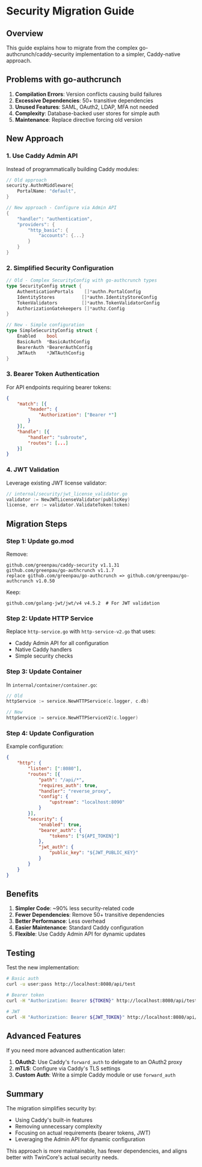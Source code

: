 # Security Migration Guide

## Overview

This guide explains how to migrate from the complex go-authcrunch/caddy-security implementation to a simpler, Caddy-native approach.

## Problems with go-authcrunch

1. **Compilation Errors**: Version conflicts causing build failures
2. **Excessive Dependencies**: 50+ transitive dependencies
3. **Unused Features**: SAML, OAuth2, LDAP, MFA not needed
4. **Complexity**: Database-backed user stores for simple auth
5. **Maintenance**: Replace directive forcing old version

## New Approach

### 1. Use Caddy Admin API

Instead of programmatically building Caddy modules:
```go
// Old approach
security.AuthnMiddleware{
    PortalName: "default",
}

// New approach - Configure via Admin API
{
    "handler": "authentication",
    "providers": {
        "http_basic": {
            "accounts": {...}
        }
    }
}
```

### 2. Simplified Security Configuration

```go
// Old - Complex SecurityConfig with go-authcrunch types
type SecurityConfig struct {
    AuthenticationPortals    []*authn.PortalConfig
    IdentityStores          []*authn.IdentityStoreConfig
    TokenValidators         []*authn.TokenValidatorConfig
    AuthorizationGatekeepers []*authz.Config
}

// New - Simple configuration
type SimpleSecurityConfig struct {
    Enabled    bool
    BasicAuth  *BasicAuthConfig
    BearerAuth *BearerAuthConfig
    JWTAuth    *JWTAuthConfig
}
```

### 3. Bearer Token Authentication

For API endpoints requiring bearer tokens:

```json
{
    "match": [{
        "header": {
            "Authorization": ["Bearer *"]
        }
    }],
    "handle": [{
        "handler": "subroute",
        "routes": [...]
    }]
}
```

### 4. JWT Validation

Leverage existing JWT license validator:
```go
// internal/security/jwt_license_validator.go
validator := NewJWTLicenseValidator(publicKey)
license, err := validator.ValidateToken(token)
```

## Migration Steps

### Step 1: Update go.mod

Remove:
```
github.com/greenpau/caddy-security v1.1.31
github.com/greenpau/go-authcrunch v1.1.7
replace github.com/greenpau/go-authcrunch => github.com/greenpau/go-authcrunch v1.0.50
```

Keep:
```
github.com/golang-jwt/jwt/v4 v4.5.2  # For JWT validation
```

### Step 2: Update HTTP Service

Replace `http-service.go` with `http-service-v2.go` that uses:
- Caddy Admin API for all configuration
- Native Caddy handlers
- Simple security checks

### Step 3: Update Container

In `internal/container/container.go`:
```go
// Old
httpService := service.NewHTTPService(c.logger, c.db)

// New
httpService := service.NewHTTPServiceV2(c.logger)
```

### Step 4: Update Configuration

Example configuration:
```json
{
    "http": {
        "listen": [":8080"],
        "routes": [{
            "path": "/api/*",
            "requires_auth": true,
            "handler": "reverse_proxy",
            "config": {
                "upstream": "localhost:8090"
            }
        }],
        "security": {
            "enabled": true,
            "bearer_auth": {
                "tokens": ["${API_TOKEN}"]
            },
            "jwt_auth": {
                "public_key": "${JWT_PUBLIC_KEY}"
            }
        }
    }
}
```

## Benefits

1. **Simpler Code**: ~90% less security-related code
2. **Fewer Dependencies**: Remove 50+ transitive dependencies
3. **Better Performance**: Less overhead
4. **Easier Maintenance**: Standard Caddy configuration
5. **Flexible**: Use Caddy Admin API for dynamic updates

## Testing

Test the new implementation:

```bash
# Basic auth
curl -u user:pass http://localhost:8080/api/test

# Bearer token
curl -H "Authorization: Bearer ${TOKEN}" http://localhost:8080/api/test

# JWT
curl -H "Authorization: Bearer ${JWT_TOKEN}" http://localhost:8080/api/test
```

## Advanced Features

If you need more advanced authentication later:

1. **OAuth2**: Use Caddy's `forward_auth` to delegate to an OAuth2 proxy
2. **mTLS**: Configure via Caddy's TLS settings
3. **Custom Auth**: Write a simple Caddy module or use `forward_auth`

## Summary

The migration simplifies security by:
- Using Caddy's built-in features
- Removing unnecessary complexity
- Focusing on actual requirements (bearer tokens, JWT)
- Leveraging the Admin API for dynamic configuration

This approach is more maintainable, has fewer dependencies, and aligns better with TwinCore's actual security needs.